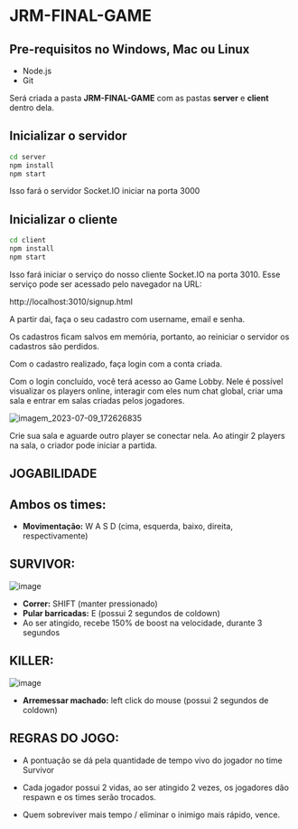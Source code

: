 # JRM-FINAL-GAME

## Pre-requisitos no Windows, Mac ou Linux
* Node.js
* Git

Será criada a pasta **JRM-FINAL-GAME** com as pastas **server** e **client** dentro dela.

## Inicializar o servidor
```bash
cd server
npm install
npm start
```

Isso fará o servidor Socket.IO iniciar na porta 3000

## Inicializar o cliente
```bash
cd client
npm install
npm start
```

Isso fará iniciar o serviço do nosso cliente Socket.IO na porta 3010. Esse serviço pode ser acessado pelo navegador na URL:

http://localhost:3010/signup.html

A partir dai, faça o seu cadastro com username, email e senha.

Os cadastros ficam salvos em memória, portanto, ao reiniciar o servidor os cadastros são perdidos.

Com o cadastro realizado, faça login com a conta criada.

Com o login concluído, você terá acesso ao Game Lobby. Nele é possível visualizar os players online, interagir com eles num chat global, criar uma sala e entrar em salas criadas pelos jogadores.

![imagem_2023-07-09_172626835](https://github.com/davidonigit/JRM-FINAL-GAME/assets/93225780/79ecaf72-2cf6-45d4-8ea5-3d5e41347eb4)

Crie sua sala e aguarde outro player se conectar nela. Ao atingir 2 players na sala, o criador pode iniciar a partida.

## JOGABILIDADE

## Ambos os times:

- **Movimentação:** W A S D (cima, esquerda, baixo, direita, respectivamente)

## SURVIVOR:

![image](https://github.com/davidonigit/JRM-FINAL-GAME/assets/93225780/554f01bf-5c2e-4db8-93e6-77e82658341a)

- **Correr:** SHIFT (manter pressionado)
- **Pular barricadas:** E (possui 2 segundos de coldown)
- Ao ser atingido, recebe 150% de boost na velocidade, durante 3 segundos

## KILLER:

![image](https://github.com/davidonigit/JRM-FINAL-GAME/assets/93225780/dee970d8-4fea-4aff-b50f-45eacb698fb1)

- **Arremessar machado:** left click do mouse (possui 2 segundos de coldown)

## REGRAS DO JOGO:

- A pontuação se dá pela quantidade de tempo vivo do jogador no time Survivor

- Cada jogador possui 2 vidas, ao ser atingido 2 vezes, os jogadores dão respawn e os times serão trocados.

- Quem sobreviver mais tempo / eliminar o inimigo mais rápido, vence.
